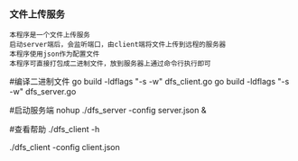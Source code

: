 ### 文件上传服务

```
本程序是一个文件上传服务
启动server端后，会监听端口，由client端将文件上传到远程的服务器
本程序使用json作为配置文件
本程序可直接打包成二进制文件，放到服务器上通过命令行执行即可
```

#编译二进制文件
go build -ldflags "-s -w" dfs_client.go
go build -ldflags "-s -w" dfs_server.go

#启动服务端
nohup ./dfs_server -config server.json &

#查看帮助
./dfs_client -h

./dfs_client -config client.json 
